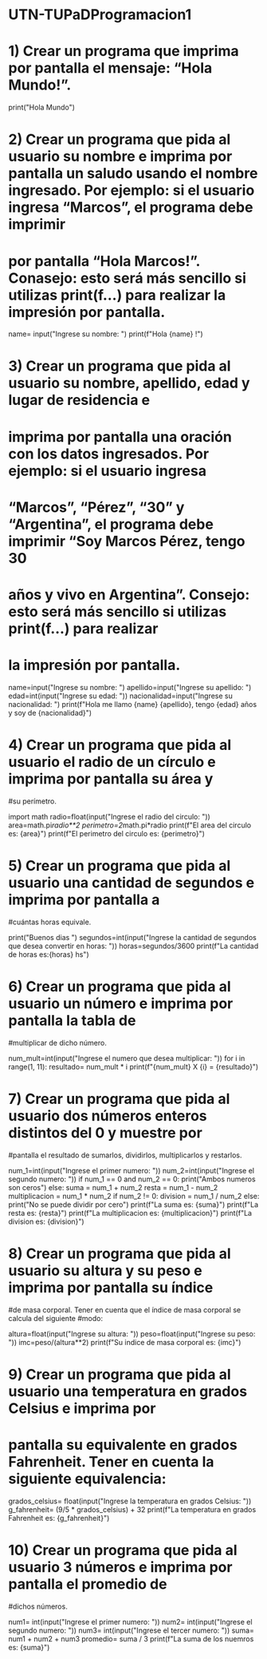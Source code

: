 # UTN-TUPaDProgramacion1
# 1) Crear un programa que imprima por pantalla el mensaje: “Hola Mundo!”.
print("Hola Mundo")

# 2) Crear un programa que pida al usuario su nombre e imprima por pantalla un saludo usando el nombre ingresado. Por ejemplo: si el usuario ingresa   “Marcos”, el programa debe imprimir
#  por pantalla “Hola Marcos!”. Conasejo: esto será más sencillo si utilizas print(f…) para realizar la impresión por pantalla.
name= input("Ingrese su nombre: ")
print(f"Hola {name} !")

#  3) Crear un programa que pida al usuario su nombre, apellido, edad y lugar de residencia e
#  imprima por pantalla una oración con los datos ingresados. Por ejemplo: si el usuario ingresa
#  “Marcos”, “Pérez”, “30” y “Argentina”, el programa debe imprimir “Soy Marcos Pérez, tengo 30
#  años y vivo en Argentina”. Consejo: esto será más sencillo si utilizas print(f…) para realizar
#  la impresión por pantalla.

name=input("Ingrese su nombre: ")
apellido=input("Ingrese su apellido: ")
edad=int(input("Ingrese su edad: "))
nacionalidad=input("Ingrese su nacionalidad: ")
print(f"Hola me llamo {name} {apellido}, tengo {edad} años y soy de {nacionalidad}")

# 4) Crear un programa que pida al usuario el radio de un círculo e imprima por pantalla su área y
#su perímetro.

import math
radio=float(input("Ingrese el radio del circulo: "))
area=math.pi*radio**2
perimetro=2*math.pi*radio
print(f"El area del circulo es: {area}")
print(f"El perimetro del circulo es: {perimetro}")

# 5) Crear un programa que pida al usuario una cantidad de segundos e imprima por pantalla a
#cuántas horas equivale.

print("Buenos dias ")
segundos=int(input("Ingrese la cantidad de segundos que desea convertir en horas: "))
horas=segundos/3600
print(f"La cantidad de horas es:{horas} hs")

# 6) Crear un programa que pida al usuario un número e imprima por pantalla la tabla de
#multiplicar de dicho número.

num_mult=int(input("Ingrese el numero que desea multiplicar: "))
for i in range(1, 11):
    resultado= num_mult * i
    print(f"{num_mult} X {i} = {resultado}")

# 7) Crear un programa que pida al usuario dos números enteros distintos del 0 y muestre por
#pantalla el resultado de sumarlos, dividirlos, multiplicarlos y restarlos.   

num_1=int(input("Ingrese el primer numero: "))
num_2=int(input("Ingrese el segundo numero: "))
if num_1 == 0 and num_2 == 0:
    print("Ambos numeros son ceros") 
else:
    suma = num_1 + num_2
    resta = num_1 - num_2
    multiplicacion = num_1 * num_2
    if num_2 != 0: 
        division = num_1 / num_2
    else:
        print("No se puede dividir por cero")
print(f"La suma es: {suma}")
print(f"La resta es: {resta}")
print(f"La multiplicacion es: {multiplicacion}")
print(f"La division es: {division}")

# 8) Crear un programa que pida al usuario su altura y su peso e imprima por pantalla su índice
#de masa corporal. Tener en cuenta que el índice de masa corporal se calcula del siguiente
#modo:

altura=float(input("Ingrese su altura: "))
peso=float(input("Ingrese su peso: "))
imc=peso/(altura**2)
print(f"Su indice de masa corporal es: {imc}")

# 9) Crear un programa que pida al usuario una temperatura en grados Celsius e imprima por
# pantalla su equivalente en grados Fahrenheit. Tener en cuenta la siguiente equivalencia:

grados_celsius= float(input("Ingrese la temperatura en grados Celsius: "))
g_fahrenheit= (9/5 * grados_celsius) + 32
print(f"La temperatura en grados Fahrenheit es: {g_fahrenheit}")

# 10) Crear un programa que pida al usuario 3 números e imprima por pantalla el promedio de
#dichos números.

num1= int(input("Ingrese el primer numero: "))
num2= int(input("Ingrese el segundo numero: "))
num3= int(input("Ingrese el tercer numero: "))
suma= num1 + num2 + num3
promedio= suma / 3
print(f"La suma de los nuemros es: {suma}")